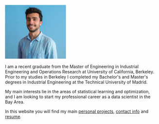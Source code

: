 <img src="personal_photo.jpg" width="200">

I am a recent graduate from the Master of Engineering in Industrial Engineering and Operations Research at University of California, Berkeley.
Prior to my studies in Berkeley I completed my Bachelor's and Master's degrees in Industrial Engineering at the Technical University of Madrid.

My main interests lie in the areas of statistical learning and optimization, and I am looking to start my professional career as a data scientist in the Bay Area.

In this website you will find my main [personal projects](projects/projects.md), [contact info](contact.md) and [resume](resume/resume.pdf).
